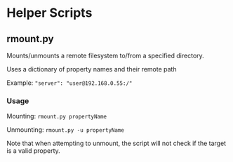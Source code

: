 Helper Scripts
==============

## rmount.py ##
Mounts/unmounts a remote filesystem to/from a specified directory.

Uses a dictionary of property names and their remote path

Example: `"server": "user@192.168.0.55:/"`

### Usage ###
Mounting: `rmount.py propertyName`

Unmounting: `rmount.py -u propertyName`

Note that when attempting to unmount, the script will not check if the target is a valid property.